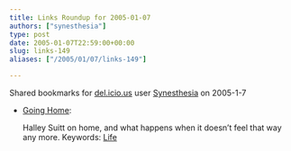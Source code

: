 ```yaml
---
title: Links Roundup for 2005-01-07
authors: ["synesthesia"]
type: post
date: 2005-01-07T22:59:00+00:00
slug: links-149 
aliases: ["/2005/01/07/links-149"]

---
```

Shared bookmarks for [del.icio.us][1] user  [Synesthesia][2] on 2005-1-7

  * [Going Home][3]:
  
    Halley Suitt on home, and what happens when it doesn&#8217;t feel that way any more. Keywords: [Life][4]

 [1]: https://del.icio.us/
 [2]: https://del.icio.us/synesthesia
 [3]: https://halleyscomment.blogspot.com/2005/01/going-home_04.html "https://halleyscomment.blogspot.com/2005/01/going-home_04.html"
 [4]: https://del.icio.us/synesthesia/Life